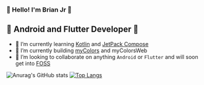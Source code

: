 ### 🎉 Hello! I'm Brian Jr 🎉
## 📱 Android and Flutter Developer 📱 

- 🌱 I’m currently learning [Kotlin](https://kotlinlang.org "Kotlin") and [JetPack Compose](https://developer.android.com/jetpack/compose "Jetpack Compose")
- 🔭 I’m currently building [myColors](https://github.com/BrianJr03/myColors "myColors") and myColorsWeb
- 👯 I’m looking to collaborate on anything `Android` or `Flutter` and will soon get into [FOSS](https://itsfoss.com/what-is-foss "What is FOSS?")

![Anurag's GitHub stats](https://github-readme-stats.vercel.app/api?username=BrianJr03&show_icons=true&theme=radical)
[![Top Langs](https://github-readme-stats.vercel.app/api/top-langs/?username=BrianJr03)](https://github.com/BrianJr03/github-readme-stats)
